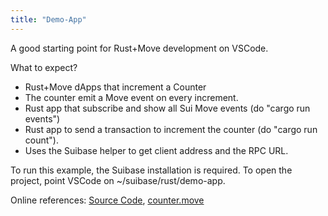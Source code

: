 ```yaml
---
title: "Demo-App"
---
```


A good starting point for Rust+Move development on VSCode.

What to expect?

  * Rust+Move dApps that increment a Counter
  * The counter emit a Move event on every increment.
  * Rust app that subscribe and show all Sui Move events (do "cargo run events")
  * Rust app to send a transaction to increment the counter (do "cargo run count").
  * Uses the Suibase helper to get client address and the RPC URL.

To run this example, the Suibase installation is required.
To open the project, point VSCode on ~/suibase/rust/demo-app.

Online references: [Source Code](https://github.com/sui-base/suibase/tree/main/rust/demo-app), [counter.move](https://github.com/sui-base/suibase/tree/main/rust/demo-app/move/sources/counter.move)
